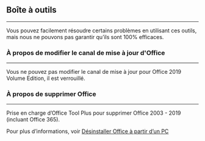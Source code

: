 ## Boîte à outils

---

Vous pouvez facilement résoudre certains problèmes en utilisant ces outils, mais nous ne pouvons pas garantir qu’ils sont 100% efficaces.

### À propos de modifier le canal de mise à jour d'Office

---

Vous ne pouvez pas modifier le canal de mise à jour pour Office 2019 Volume Edition, il est verrouillé.

### À propos de supprimer Office

---

Prise en charge d’Office Tool Plus pour supprimer Office 2003 - 2019 (incluant Office 365).

Pour plus d’informations, voir [Désinstaller Office à partir d’un PC](https://support.microsoft.com/fr-fr/office/d%c3%a9sinstaller-office-d-un-pc-9dd49b83-264a-477a-8fcc-2fdf5dbf61d8)
